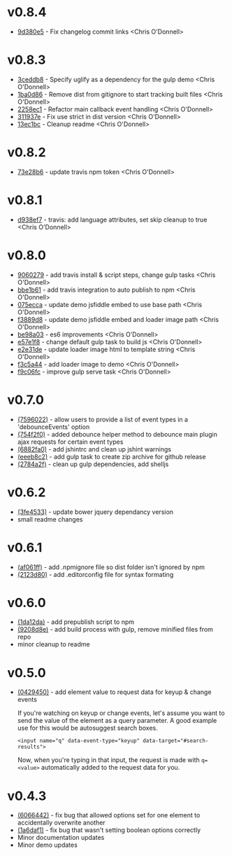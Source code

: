 # v0.8.4

* [9d380e5](https://github.com/codfish/jquery-data-remote/commit/9d380e5e176c11fbedc0a7ff76fbfafc10690e97) - Fix changelog commit links <Chris O'Donnell>

# v0.8.3

* [3ceddb8](https://github.com/codfish/jquery-data-remote/commit/3ceddb804eb1299c5176ea1d45076f482ebeb0e0) - Specify uglify as a dependency for the gulp demo <Chris O'Donnell>
* [1ba0d86](https://github.com/codfish/jquery-data-remote/commit/1ba0d86a50bde0fe1cc53f2afae2390ce23c86f8) - Remove dist from gitignore to start tracking built files <Chris O'Donnell>
* [2258ec1](https://github.com/codfish/jquery-data-remote/commit/2258ec1d7460ada5ee47494a625ffb14ca3882ca) - Refactor main callback event handling <Chris O'Donnell>
* [311937e](https://github.com/codfish/jquery-data-remote/commit/311937ee34ae0e92bdf59918dcf065221e1c4529) - Fix use strict in dist version <Chris O'Donnell>
* [13ec1bc](https://github.com/codfish/jquery-data-remote/commit/13ec1bc4c2e748a4105e0a78373eecf19acf820b) - Cleanup readme <Chris O'Donnell>

# v0.8.2

* [73e28b6](https://github.com/codfish/jquery-data-remote/commit/73e28b63c4fd6a3f383cee3ab6c8feb79feca96a) - update travis npm token <Chris O'Donnell>

# v0.8.1

* [d938ef7](https://github.com/codfish/jquery-data-remote/commit/d938ef73e5d9ec78b07451ea36489c5b5b075811) - travis: add language attributes, set skip cleanup to true <Chris O'Donnell>

# v0.8.0

* [9060279](https://github.com/codfish/jquery-data-remote/commit/9060279ca845cc7f05190927b3e11649b71463fb) - add travis install & script steps, change gulp tasks <Chris O'Donnell>
* [bbe1b61](https://github.com/codfish/jquery-data-remote/commit/bbe1b61c836fafb6bdd4e19da656bdb922db460a) - add travis integration to auto publish to npm <Chris O'Donnell>
* [075ecca](https://github.com/codfish/jquery-data-remote/commit/075ecca10ddbe3d1bb1d5a3fee3235df6d297012) - update demo jsfiddle embed to use base path <Chris O'Donnell>
* [f3889d8](https://github.com/codfish/jquery-data-remote/commit/f3889d867b9e16ded5f0dea32a75e9fac27c2906) - update demo jsfiddle embed and loader image path <Chris O'Donnell>
* [be98a03](https://github.com/codfish/jquery-data-remote/commit/be98a03519190d03fb45b8ccb3e36cf7a013a148) - es6 improvements <Chris O'Donnell>
* [e57e1f8](https://github.com/codfish/jquery-data-remote/commit/e57e1f875ebee9d8fc05b81edc2df94c190e08b7) - change default gulp task to build js <Chris O'Donnell>
* [e2e31de](https://github.com/codfish/jquery-data-remote/commit/e2e31de2b879e4c74f3ea68644a436816885f420) - update loader image html to template string <Chris O'Donnell>
* [f3c5a44](https://github.com/codfish/jquery-data-remote/commit/f3c5a44c23e99e186437fd59125b946f1857921f) - add loader image to demo <Chris O'Donnell>
* [f9c06fc](https://github.com/codfish/jquery-data-remote/commit/f9c06fc089ee40620e3f1f13983a6380930c5b9d) - improve gulp serve task <Chris O'Donnell>

# v0.7.0

* [(7596022)](https://github.com/codfish/jquery-data-remote/commit/commit/75960225019bf696af1f04505256ff21a65c6e54) - allow users to provide a list of event types in a 'debounceEvents' option <codfish>
* [(754f2f0)](https://github.com/codfish/jquery-data-remote/commit/commit/754f2f0e304f4172192e8563017294def976d4f5) - added debounce helper method to debounce main plugin ajax requests for certain event types <mekhami>
* [(6882fa0)](https://github.com/codfish/jquery-data-remote/commit/commit/eeeb8c246808332206c5c2a7169445ceca16f535) - add jshintrc and clean up jshint warnings <codfish>
* [(eeeb8c2)](https://github.com/codfish/jquery-data-remote/commit/commit/eeeb8c246808332206c5c2a7169445ceca16f535) - add gulp task to create zip archive for github release <codfish>
* [(2784a2f)](https://github.com/codfish/jquery-data-remote/commit/commit/2784a2f02ae9d2b447e61497dc7057167219d8db) - clean up gulp dependencies, add shelljs <codfish>

# v0.6.2

* [(3fe4533)](https://github.com/codfish/jquery-data-remote/commit/commit/3fe4533186305498bac29b66018ca8ec52fc2e68) - update bower jquery dependancy version <codfish>
* small readme changes <codfish>

# v0.6.1

* [(af061ff)](https://github.com/codfish/jquery-data-remote/commit/commit/af061ff83c23fc9821757b86df9686a83c599b6a) - add .npmignore file so dist folder isn't ignored by npm <codfish>
* [(2123d80)](https://github.com/codfish/jquery-data-remote/commit/commit/2123d802193af9ace836433f7e3518db7c9faf43) - add .editorconfig file for syntax formating <codfish>

# v0.6.0

* [(1da12da)](https://github.com/codfish/jquery-data-remote/commit/commit/1da12da9d28ad30d03b69c6482700b820c40b80c) - add prepublish script to npm <codfish>
* [(9208d8e)](https://github.com/codfish/jquery-data-remote/commit/commit/9208d8e3120247b4e5b33fffdac2dfdccb575704) - add build process with gulp, remove minified files from repo
* minor cleanup to readme <codfish>

# v0.5.0

* [(0429450)](https://github.com/codfish/jquery-data-remote/commit/commit/042945067ef2e266bb0caab4f8b4ad07295bb22b) - add element value to request data for keyup & change events <codfish>

    If you're watching on keyup or change events, let's assume you want to
    send the value of the element as a query parameter. A good example use for this would be autosuggest search boxes.

    `<input name="q" data-event-type="keyup" data-target="#search-results">`

    Now, when you're typing in that input, the request is made with `q=<value>` automatically added to the request data for you.

# v0.4.3

* [(6066442)](https://github.com/codfish/jquery-data-remote/commit/commit/6066442116543a993cf39a2a70e154ab10000dcc) - fix bug that allowed options set for one element to accidentally overwrite another <codfish>
* [(1a6daf1)](https://github.com/codfish/jquery-data-remote/commit/commit/1a6daf18a03d33162cf833ab1796f1951ac5d56e) - fix bug that wasn't setting boolean options correctly <codfish>
* Minor documentation updates <codfish>
* Minor demo updates <codfish>
